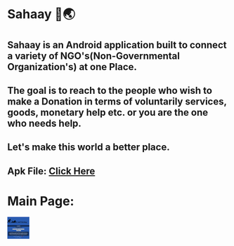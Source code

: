 # Sahaay 🤝🌏
## Sahaay is an Android application built to connect a variety of NGO's(Non-Governmental Organization's) at one Place. 
## The goal is to reach to the people who wish to make a Donation in terms of voluntarily services, goods, monetary help etc. or you are the one who needs help.
## Let's make this world a better place. 

## Apk File: <a href="https://drive.google.com/file/d/1C8wsXm4mpQpecbKmqED_l5Vmxyh6ifRG/view?usp=sharing">Click Here</a>

# Main Page:
<a class="text-center"><img style="height:50px;width:50px;" src="Sahaay_main.jpg"></a>
